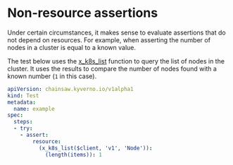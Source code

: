 # Non-resource assertions

Under certain circumstances, it makes sense to evaluate assertions that do not depend on resources.
For example, when asserting the number of nodes in a cluster is equal to a known value.

The test below uses the [x_k8s_list](../reference/jp/functions.md#chainsaw-functions) function to query the list of nodes in the cluster.
It uses the results to compare the number of nodes found with a known number (`1` in this case).

```yaml
apiVersion: chainsaw.kyverno.io/v1alpha1
kind: Test
metadata:
  name: example
spec:
  steps:
  - try:
    - assert:
        resource:
          (x_k8s_list($client, 'v1', 'Node')):
            (length(items)): 1
```
